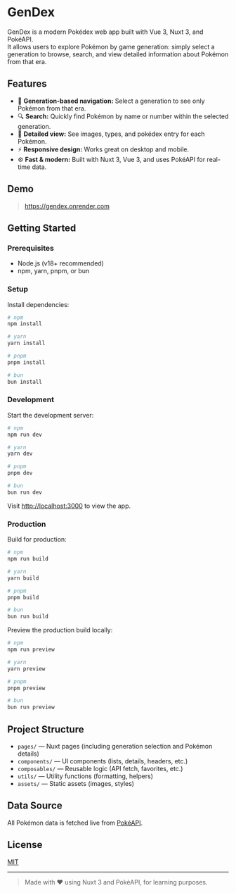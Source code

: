 # GenDex

GenDex is a modern Pokédex web app built with Vue 3, Nuxt 3, and PokéAPI.  
It allows users to explore Pokémon by game generation: simply select a generation to browse, search, and view detailed information about Pokémon from that era.

## Features

- 🌱 **Generation-based navigation:** Select a generation to see only Pokémon from that era.
- 🔍 **Search:** Quickly find Pokémon by name or number within the selected generation.
- 📄 **Detailed view:** See images, types, and pokédex entry for each Pokémon.
- ⚡ **Responsive design:** Works great on desktop and mobile.
- ⚙️ **Fast & modern:** Built with Nuxt 3, Vue 3, and uses PokéAPI for real-time data.

## Demo

> https://gendex.onrender.com

## Getting Started

### Prerequisites

- Node.js (v18+ recommended)
- npm, yarn, pnpm, or bun

### Setup

Install dependencies:

```bash
# npm
npm install

# yarn
yarn install

# pnpm
pnpm install

# bun
bun install
```

### Development

Start the development server:

```bash
# npm
npm run dev

# yarn
yarn dev

# pnpm
pnpm dev

# bun
bun run dev
```

Visit [http://localhost:3000](http://localhost:3000) to view the app.

### Production

Build for production:

```bash
# npm
npm run build

# yarn
yarn build

# pnpm
pnpm build

# bun
bun run build
```

Preview the production build locally:

```bash
# npm
npm run preview

# yarn
yarn preview

# pnpm
pnpm preview

# bun
bun run preview
```

## Project Structure

- `pages/` — Nuxt pages (including generation selection and Pokémon details)
- `components/` — UI components (lists, details, headers, etc.)
- `composables/` — Reusable logic (API fetch, favorites, etc.)
- `utils/` — Utility functions (formatting, helpers)
- `assets/` — Static assets (images, styles)

## Data Source

All Pokémon data is fetched live from [PokéAPI](https://pokeapi.co/).

## License

[MIT](LICENSE)

---

> Made with ❤️ using Nuxt 3 and PokéAPI, for learning purposes.